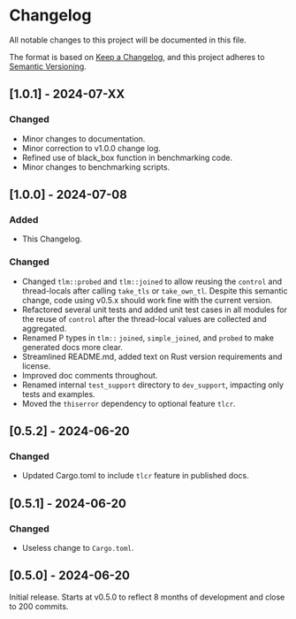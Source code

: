 # Changelog

All notable changes to this project will be documented in this file.

The format is based on [Keep a Changelog](https://keepachangelog.com/en/1.1.0/),
and this project adheres to [Semantic Versioning](https://semver.org/spec/v2.0.0.html).

## [1.0.1] - 2024-07-XX

### Changed

- Minor changes to documentation.
- Minor correction to v1.0.0 change log.
- Refined use of black_box function in benchmarking code.
- Minor changes to benchmarking scripts.

## [1.0.0] - 2024-07-08

### Added

- This Changelog.

### Changed

- Changed `tlm::probed` and `tlm::joined` to allow reusing the `control` and thread-locals after calling `take_tls`
  or `take_own_tl`. Despite this semantic change, code using v0.5.x should work fine with the current version.
- Refactored several unit tests and added unit test cases in all modules for the reuse of `control` after the
  thread-local values are collected and aggregated.
- Renamed P types in `tlm::` `joined`, `simple_joined`, and `probed` to make generated docs more clear.
- Streamlined README.md, added text on Rust version requirements and license.
- Improved doc comments throughout.
- Renamed internal `test_support` directory to `dev_support`, impacting only tests and examples.
- Moved the `thiserror` dependency to optional feature `tlcr`.

## [0.5.2] - 2024-06-20

### Changed

- Updated Cargo.toml to include `tlcr` feature in published docs.

## [0.5.1] - 2024-06-20

### Changed

- Useless change to `Cargo.toml`.

## [0.5.0] - 2024-06-20

Initial release. Starts at v0.5.0 to reflect 8 months of development and close to 200 commits.
